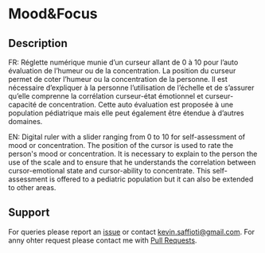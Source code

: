 # Mood&Focus


## Description
FR: Réglette numérique munie d’un curseur allant de 0 à 10 pour l’auto évaluation de l’humeur ou de la concentration. La position du curseur permet de coter l’humeur ou la concentration de la personne. Il est nécessaire d’expliquer à la personne l’utilisation de l’échelle et de s’assurer qu’elle comprenne la corrélation curseur-état émotionnel et curseur-capacité de concentration. 
Cette auto évaluation est proposée à une population pédiatrique mais elle peut également être étendue à d’autres domaines.

EN: Digital ruler with a slider ranging from 0 to 10 for self-assessment of mood or concentration. The position of the cursor is used to rate the person's mood or concentration. It is necessary to explain to the person the use of the scale and to ensure that he understands the correlation between cursor-emotional state and cursor-ability to concentrate.
This self-assessment is offered to a pediatric population but it can also be extended to other areas.


## Support
For queries please report an [issue](https://github.com/kev0629/Mood-Focus/issues) or contact kevin.saffioti@gmail.com.
For anny ohter request please contact me with [Pull Requests](https://github.com/kev0629/Mood-Focus/pulls).

